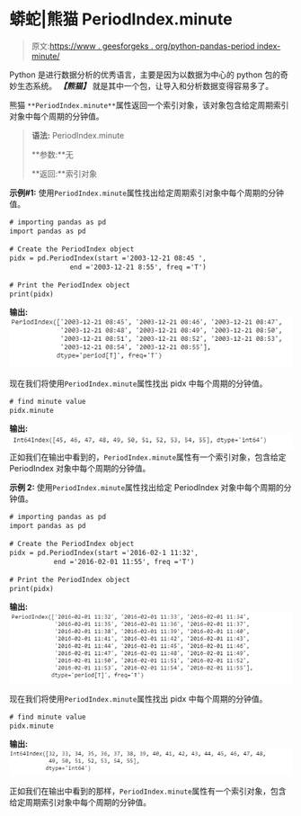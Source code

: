 # 蟒蛇|熊猫 PeriodIndex.minute

> 原文:[https://www . geesforgeks . org/python-pandas-period index-minute/](https://www.geeksforgeeks.org/python-pandas-periodindex-minute/)

Python 是进行数据分析的优秀语言，主要是因为以数据为中心的 python 包的奇妙生态系统。 ***【熊猫】*** 就是其中一个包，让导入和分析数据变得容易多了。

熊猫 `**PeriodIndex.minute**`属性返回一个索引对象，该对象包含给定周期索引对象中每个周期的分钟值。

> **语法:** PeriodIndex.minute
> 
> **参数:**无
> 
> **返回:**索引对象

**示例#1:** 使用`PeriodIndex.minute`属性找出给定周期索引对象中每个周期的分钟值。

```
# importing pandas as pd
import pandas as pd

# Create the PeriodIndex object
pidx = pd.PeriodIndex(start ='2003-12-21 08:45 ',
               end ='2003-12-21 8:55', freq ='T')

# Print the PeriodIndex object
print(pidx)
```

**输出:**
![](img/ded2c635a0273396a0cf3664f44868fa.png)

现在我们将使用`PeriodIndex.minute`属性找出 pidx 中每个周期的分钟值。

```
# find minute value
pidx.minute
```

**输出:**
![](img/504156683ffe9a78e33a64d68921e7cd.png)
正如我们在输出中看到的，`PeriodIndex.minute`属性有一个索引对象，包含给定 PeriodIndex 对象中每个周期的分钟值。

**示例 2:** 使用`PeriodIndex.minute`属性找出给定 PeriodIndex 对象中每个周期的分钟值。

```
# importing pandas as pd
import pandas as pd

# Create the PeriodIndex object
pidx = pd.PeriodIndex(start ='2016-02-1 11:32', 
           end ='2016-02-01 11:55', freq ='T')

# Print the PeriodIndex object
print(pidx)
```

**输出:**
![](img/f7a8afc83ac4bea171bb491b8c7e4ef2.png)

现在我们将使用`PeriodIndex.minute`属性找出 pidx 中每个周期的分钟值。

```
# find minute value
pidx.minute
```

**输出:**
![](img/9cb48b1c55d859bd14a685ab5431958d.png)

正如我们在输出中看到的那样，`PeriodIndex.minute`属性有一个索引对象，包含给定周期索引对象中每个周期的分钟值。